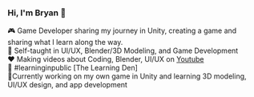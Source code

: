 ### Hi, I'm Bryan 🍂

🎮 Game Developer sharing my journey in Unity, creating a game and sharing what I learn along the way.<br/>
🌱 Self-taught in UI/UX, Blender/3D Modeling, and Game Development<br/>
❤️ Making videos about Coding, Blender, UI/UX on [Youtube](https://www.youtube.com/@BryanCSH)<br/>
🌸 #learninginpublic [The Learning Den]<br/>
🎯Currently working on my own game in Unity and learning 3D modeling, UI/UX design, and app development<br/>
